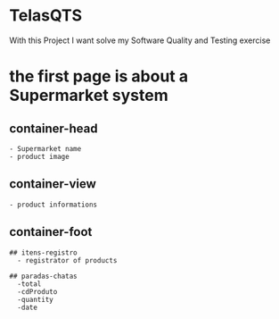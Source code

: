 # TelasQTS
With this Project I want solve my Software Quality and Testing exercise 


# the first page is about a Supermarket system 
  
  ## container-head
    - Supermarket name
    - product image
  
  ## container-view
    - product informations
    
  ## container-foot
    
    ## itens-registro
      - registrator of products
      
    ## paradas-chatas
      -total
      -cdProduto
      -quantity
      -date
  
    
